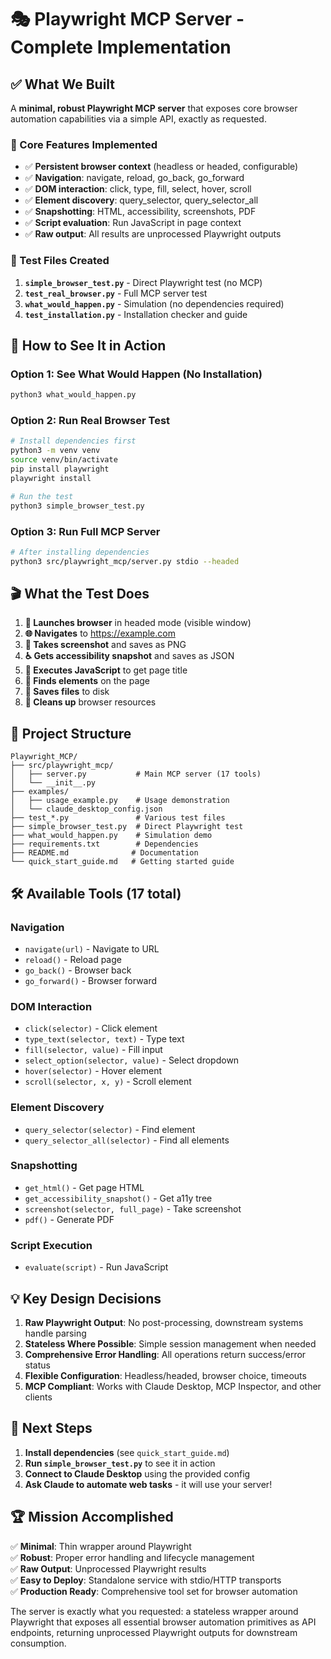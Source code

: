 # 🎭 Playwright MCP Server - Complete Implementation

## ✅ What We Built

A **minimal, robust Playwright MCP server** that exposes core browser automation capabilities via a simple API, exactly as requested.

### 🎯 Core Features Implemented

- ✅ **Persistent browser context** (headless or headed, configurable)
- ✅ **Navigation**: navigate, reload, go_back, go_forward
- ✅ **DOM interaction**: click, type, fill, select, hover, scroll
- ✅ **Element discovery**: query_selector, query_selector_all
- ✅ **Snapshotting**: HTML, accessibility, screenshots, PDF
- ✅ **Script evaluation**: Run JavaScript in page context
- ✅ **Raw output**: All results are unprocessed Playwright outputs

### 🧪 Test Files Created

1. **`simple_browser_test.py`** - Direct Playwright test (no MCP)
2. **`test_real_browser.py`** - Full MCP server test
3. **`what_would_happen.py`** - Simulation (no dependencies required)
4. **`test_installation.py`** - Installation checker and guide

## 🚀 How to See It in Action

### Option 1: See What Would Happen (No Installation)
```bash
python3 what_would_happen.py
```

### Option 2: Run Real Browser Test
```bash
# Install dependencies first
python3 -m venv venv
source venv/bin/activate
pip install playwright
playwright install

# Run the test
python3 simple_browser_test.py
```

### Option 3: Run Full MCP Server
```bash
# After installing dependencies
python3 src/playwright_mcp/server.py stdio --headed
```

## 🎬 What the Test Does

1. **🚀 Launches browser** in headed mode (visible window)
2. **🌐 Navigates** to https://example.com
3. **📸 Takes screenshot** and saves as PNG
4. **♿ Gets accessibility snapshot** and saves as JSON
5. **🔧 Executes JavaScript** to get page title
6. **🔗 Finds elements** on the page
7. **💾 Saves files** to disk
8. **🧹 Cleans up** browser resources

## 📁 Project Structure

```
Playwright_MCP/
├── src/playwright_mcp/
│   ├── server.py           # Main MCP server (17 tools)
│   └── __init__.py
├── examples/
│   ├── usage_example.py    # Usage demonstration
│   └── claude_desktop_config.json
├── test_*.py               # Various test files
├── simple_browser_test.py  # Direct Playwright test
├── what_would_happen.py    # Simulation demo
├── requirements.txt        # Dependencies
├── README.md              # Documentation
└── quick_start_guide.md   # Getting started guide
```

## 🛠️ Available Tools (17 total)

### Navigation
- `navigate(url)` - Navigate to URL
- `reload()` - Reload page
- `go_back()` - Browser back
- `go_forward()` - Browser forward

### DOM Interaction
- `click(selector)` - Click element
- `type_text(selector, text)` - Type text
- `fill(selector, value)` - Fill input
- `select_option(selector, value)` - Select dropdown
- `hover(selector)` - Hover element
- `scroll(selector, x, y)` - Scroll element

### Element Discovery
- `query_selector(selector)` - Find element
- `query_selector_all(selector)` - Find all elements

### Snapshotting
- `get_html()` - Get page HTML
- `get_accessibility_snapshot()` - Get a11y tree
- `screenshot(selector, full_page)` - Take screenshot
- `pdf()` - Generate PDF

### Script Execution
- `evaluate(script)` - Run JavaScript

## 💡 Key Design Decisions

1. **Raw Playwright Output**: No post-processing, downstream systems handle parsing
2. **Stateless Where Possible**: Simple session management when needed
3. **Comprehensive Error Handling**: All operations return success/error status
4. **Flexible Configuration**: Headless/headed, browser choice, timeouts
5. **MCP Compliant**: Works with Claude Desktop, MCP Inspector, and other clients

## 🎯 Next Steps

1. **Install dependencies** (see `quick_start_guide.md`)
2. **Run `simple_browser_test.py`** to see it in action
3. **Connect to Claude Desktop** using the provided config
4. **Ask Claude to automate web tasks** - it will use your server!

## 🏆 Mission Accomplished

✅ **Minimal**: Thin wrapper around Playwright  
✅ **Robust**: Proper error handling and lifecycle management  
✅ **Raw Output**: Unprocessed Playwright results  
✅ **Easy to Deploy**: Standalone service with stdio/HTTP transports  
✅ **Production Ready**: Comprehensive tool set for browser automation  

The server is exactly what you requested: a stateless wrapper around Playwright that exposes all essential browser automation primitives as API endpoints, returning unprocessed Playwright outputs for downstream consumption.